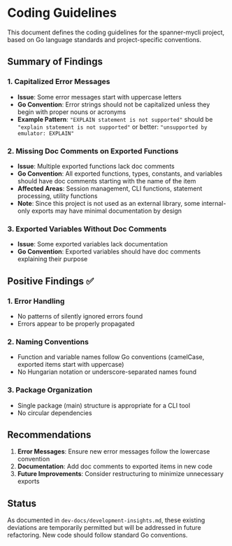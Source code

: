 # Coding Guidelines

This document defines the coding guidelines for the spanner-mycli project, based on Go language standards and project-specific conventions.

## Summary of Findings

### 1. Capitalized Error Messages
- **Issue**: Some error messages start with uppercase letters
- **Go Convention**: Error strings should not be capitalized unless they begin with proper nouns or acronyms
- **Example Pattern**: `"EXPLAIN statement is not supported"` should be `"explain statement is not supported"` or better: `"unsupported by emulator: EXPLAIN"`

### 2. Missing Doc Comments on Exported Functions
- **Issue**: Multiple exported functions lack doc comments
- **Go Convention**: All exported functions, types, constants, and variables should have doc comments starting with the name of the item
- **Affected Areas**: Session management, CLI functions, statement processing, utility functions
- **Note**: Since this project is not used as an external library, some internal-only exports may have minimal documentation by design

### 3. Exported Variables Without Doc Comments
- **Issue**: Some exported variables lack documentation
- **Go Convention**: Exported variables should have doc comments explaining their purpose

## Positive Findings ✅

### 1. Error Handling
- No patterns of silently ignored errors found
- Errors appear to be properly propagated

### 2. Naming Conventions
- Function and variable names follow Go conventions (camelCase, exported items start with uppercase)
- No Hungarian notation or underscore-separated names found

### 3. Package Organization
- Single package (main) structure is appropriate for a CLI tool
- No circular dependencies

## Recommendations

1. **Error Messages**: Ensure new error messages follow the lowercase convention
2. **Documentation**: Add doc comments to exported items in new code
3. **Future Improvements**: Consider restructuring to minimize unnecessary exports

## Status

As documented in `dev-docs/development-insights.md`, these existing deviations are temporarily permitted but will be addressed in future refactoring. New code should follow standard Go conventions.